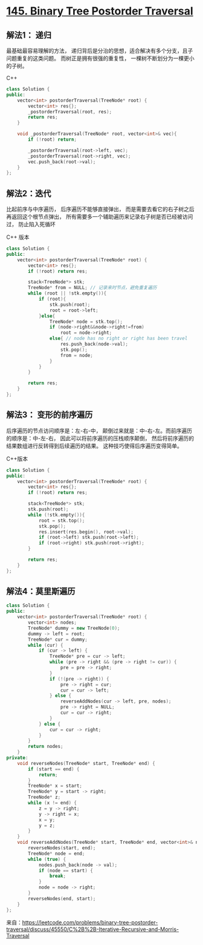 # [145. Binary Tree Postorder Traversal](https://leetcode-cn.com/problems/binary-tree-postorder-traversal/)

## 解法1： 递归

最基础最容易理解的方法， 递归背后是分治的思想，适合解决有多个分支，且子问题重复的这类问题。 而树正是拥有很强的重复性， 一棵树不断划分为一棵更小的子树。

C++

```c++
class Solution {
public:
    vector<int> postorderTraversal(TreeNode* root) {
        vector<int> res{};
        _postorderTraversal(root, res);
        return res;
    }

    void _postorderTraversal(TreeNode* root, vector<int>& vec){
        if (!root) return;

        _postorderTraversal(root->left, vec);
        _postorderTraversal(root->right, vec);
        vec.push_back(root->val);
    }
};
```

## 解法2：迭代

比起前序与中序遍历， 后序遍历不能够直接弹出， 而是需要去看它的右子树之后再返回这个根节点弹出， 所有需要多一个辅助遍历来记录右子树是否已经被访问过， 防止陷入死循环

C++ 版本

```c++
class Solution {
public:
    vector<int> postorderTraversal(TreeNode* root) {
        vector<int> res{};
        if (!root) return res;

        stack<TreeNode*> stk;
        TreeNode* from = NULL; // 记录来时节点，避免重复遍历
        while (root || !stk.empty()){
            if (root){
                stk.push(root);
                root = root->left;
            }else{
                TreeNode* node = stk.top();
                if (node->right&&node->right!=from)
                    root = node->right;
                else{ // node has no right or right has been travel
                    res.push_back(node->val);
                    stk.pop();
                    from = node;
                }
            }
        }

        return res;
    }
};
```

## 解法3： 变形的前序遍历

后序遍历的节点访问顺序是：左-右-中， 颠倒过来就是：中-右-左。而前序遍历的顺序是：中-左-右， 因此可以将前序遍历的压栈顺序颠倒， 然后将前序遍历的结果数组进行反转得到后续遍历的结果。 这种技巧使得后序遍历变得简单。

C++版本

```c++
class Solution {
public:
    vector<int> postorderTraversal(TreeNode* root) {
        vector<int> res{};
        if (!root) return res;

        stack<TreeNode*> stk;
        stk.push(root);
        while (!stk.empty()){
            root = stk.top();
            stk.pop();
            res.insert(res.begin(), root->val);
            if (root->left) stk.push(root->left);
            if (root->right) stk.push(root->right);
        } 

        return res;
    }
};
```

## 解法4：莫里斯遍历

```c++
class Solution {
public:
    vector<int> postorderTraversal(TreeNode* root) {
        vector<int> nodes;
        TreeNode* dummy = new TreeNode(0);
        dummy -> left = root;
        TreeNode* cur = dummy;
        while (cur) {
            if (cur -> left) {
                TreeNode* pre = cur -> left;
                while (pre -> right && (pre -> right != cur)) {
                    pre = pre -> right;
                }
                if (!(pre -> right)) {
                    pre -> right = cur;
                    cur = cur -> left;
                } else {
                    reverseAddNodes(cur -> left, pre, nodes);
                    pre -> right = NULL;
                    cur = cur -> right;
                }
            } else {
                cur = cur -> right;
            }
        }
        return nodes;
    }
private:
    void reverseNodes(TreeNode* start, TreeNode* end) {
        if (start == end) {
            return;
        }
        TreeNode* x = start;
        TreeNode* y = start -> right;
        TreeNode* z;
        while (x != end) {
            z = y -> right;
            y -> right = x;
            x = y;
            y = z;
        }
    }
    void reverseAddNodes(TreeNode* start, TreeNode* end, vector<int>& nodes) {
        reverseNodes(start, end);
        TreeNode* node = end;
        while (true) {
            nodes.push_back(node -> val);
            if (node == start) {
                break;
            }
            node = node -> right;
        }
        reverseNodes(end, start);
    }
};
```

来自：https://leetcode.com/problems/binary-tree-postorder-traversal/discuss/45550/C%2B%2B-Iterative-Recursive-and-Morris-Traversal